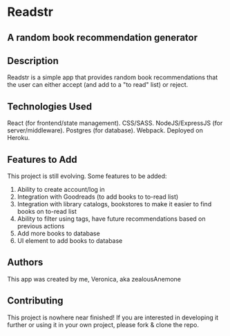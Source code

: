 # Readstr
## A random book recommendation generator

## Description

Readstr is a simple app that provides random book recommendations that the user can either accept (and add to a "to read" list) or reject. 

## Technologies Used

React (for frontend/state management). 
CSS/SASS. 
NodeJS/ExpressJS (for server/middleware). 
Postgres (for database). 
Webpack. 
Deployed on Heroku. 

## Features to Add

This project is still evolving. Some features to be added:

1. Ability to create account/log in
2. Integration with Goodreads (to add books to to-read list)
3. Integration with library catalogs, bookstores to make it easier to find books on to-read list
4. Ability to filter using tags, have future recommendations based on previous actions
5. Add more books to database
6. UI element to add books to database 

## Authors

This app was created by me, Veronica, aka zealousAnemone

## Contributing

This project is nowhere near finished! If you are interested in developing it further or using it in your own project, please fork & clone the repo.
